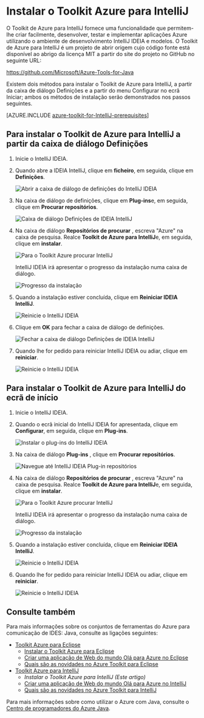 <properties
    pageTitle="Instalar o Toolkit Azure para IntelliJ | Microsoft Azure"
    description="Saiba como instalar o Toolkit de Azure para a IDEIA IntelliJ."
    services=""
    documentationCenter="java"
    authors="rmcmurray"
    manager="wpickett"
    editor=""/>

<tags
    ms.service="multiple"
    ms.workload="na"
    ms.tgt_pltfrm="multiple"
    ms.devlang="Java"
    ms.topic="article"
    ms.date="08/11/2016" 
    ms.author="robmcm"/>

# <a name="installing-the-azure-toolkit-for-intellij"></a>Instalar o Toolkit Azure para IntelliJ

O Toolkit de Azure para IntelliJ fornece uma funcionalidade que permitem-lhe criar facilmente, desenvolver, testar e implementar aplicações Azure utilizando o ambiente de desenvolvimento IntelliJ IDEIA e modelos. O Toolkit de Azure para IntelliJ é um projeto de abrir origem cujo código fonte está disponível ao abrigo da licença MIT a partir do site do projeto no GitHub no seguinte URL:

<https://github.com/Microsoft/Azure-Tools-for-Java>

Existem dois métodos para instalar o Toolkit de Azure para IntelliJ, a partir da caixa de diálogo Definições e a partir do menu Configurar no ecrã Iniciar; ambos os métodos de instalação serão demonstrados nos passos seguintes.

[AZURE.INCLUDE [azure-toolkit-for-IntelliJ-prerequisites](../includes/azure-toolkit-for-intellij-prerequisites.md)]

## <a name="to-install-the-azure-toolkit-for-intellij-from-the-settings-dialog-box"></a>Para instalar o Toolkit de Azure para IntelliJ a partir da caixa de diálogo Definições

1. Inicie o IntelliJ IDEIA.

1. Quando abre a IDEIA IntelliJ, clique em **ficheiro**, em seguida, clique em **Definições**.

    ![Abrir a caixa de diálogo de definições do IntelliJ IDEIA][01a]

1. Na caixa de diálogo de definições, clique em **Plug-ins**e, em seguida, clique em **Procurar repositórios**.

    ![Caixa de diálogo Definições de IDEIA IntelliJ][02a]

1. Na caixa de diálogo **Repositórios de procurar** , escreva "Azure" na caixa de pesquisa. Realce **Toolkit de Azure para IntelliJ**e, em seguida, clique em **instalar**.

    ![Para o Toolkit Azure procurar IntelliJ][03]

    IntelliJ IDEIA irá apresentar o progresso da instalação numa caixa de diálogo.

    ![Progresso da instalação][04]

1. Quando a instalação estiver concluída, clique em **Reiniciar IDEIA IntelliJ**.

    ![Reinicie o IntelliJ IDEIA][05]

1. Clique em **OK** para fechar a caixa de diálogo de definições.

    ![Fechar a caixa de diálogo Definições de IDEIA IntelliJ][06]

1. Quando lhe for pedido para reiniciar IntelliJ IDEIA ou adiar, clique em **reiniciar**.

    ![Reinicie o IntelliJ IDEIA][07]

## <a name="to-install-the-azure-toolkit-for-intellij-from-the-start-screen"></a>Para instalar o Toolkit de Azure para IntelliJ do ecrã de início

1. Inicie o IntelliJ IDEIA.

1. Quando o ecrã inicial do IntelliJ IDEIA for apresentada, clique em **Configurar**, em seguida, clique em **Plug-ins**.

    ![Instalar o plug-ins do IntelliJ IDEIA][01b]

1. Na caixa de diálogo **Plug-ins** , clique em **Procurar repositórios**.

    ![Navegue até IntelliJ IDEIA Plug-in repositórios][02b]

1. Na caixa de diálogo **Repositórios de procurar** , escreva "Azure" na caixa de pesquisa. Realce **Toolkit de Azure para IntelliJ**e, em seguida, clique em **instalar**.

    ![Para o Toolkit Azure procurar IntelliJ][03]

    IntelliJ IDEIA irá apresentar o progresso da instalação numa caixa de diálogo.

    ![Progresso da instalação][04]

1. Quando a instalação estiver concluída, clique em **Reiniciar IDEIA IntelliJ**.

    ![Reinicie o IntelliJ IDEIA][05]

1. Quando lhe for pedido para reiniciar IntelliJ IDEIA ou adiar, clique em **reiniciar**.

    ![Reinicie o IntelliJ IDEIA][07]

## <a name="see-also"></a>Consulte também

Para mais informações sobre os conjuntos de ferramentas do Azure para comunicação de IDES: Java, consulte as ligações seguintes:

- [Toolkit Azure para Eclipse]
  - [Instalar o Toolkit Azure para Eclipse]
  - [Criar uma aplicação de Web do mundo Olá para Azure no Eclipse]
  - [Quais são as novidades no Azure Toolkit para Eclipse]
- [Toolkit Azure para IntelliJ]
  - *Instalar o Toolkit Azure para IntelliJ (Este artigo)*
  - [Criar uma aplicação de Web do mundo Olá para Azure no IntelliJ]
  - [Quais são as novidades no Azure Toolkit para IntelliJ]

Para mais informações sobre como utilizar o Azure com Java, consulte o [Centro de programadores do Azure Java].

<!-- URL List -->

[Toolkit Azure para Eclipse]: ./azure-toolkit-for-eclipse.md
[Toolkit Azure para IntelliJ]: ./azure-toolkit-for-intellij.md
[Criar uma aplicação de Web do mundo Olá para Azure no Eclipse]: ./app-service-web/app-service-web-eclipse-create-hello-world-web-app.md
[Criar uma aplicação de Web do mundo Olá para Azure no IntelliJ]: ./app-service-web/app-service-web-intellij-create-hello-world-web-app.md
[Instalar o Toolkit Azure para Eclipse]: ./azure-toolkit-for-eclipse-installation.md
[Installing the Azure Toolkit for IntelliJ]: ./azure-toolkit-for-intellij-installation.md
[Quais são as novidades no Azure Toolkit para Eclipse]: ./azure-toolkit-for-eclipse-whats-new.md
[Quais são as novidades no Azure Toolkit para IntelliJ]: ./azure-toolkit-for-intellij-whats-new.md

[Centro de programadores do Azure Java]: https://azure.microsoft.com/develop/java/

<!-- IMG List -->

[01a]: ./media/azure-toolkit-for-intellij-installation/01-intellij-file-settings.png
[01b]: ./media/azure-toolkit-for-intellij-installation/01-intellij-configure-dropdown.png
[02a]: ./media/azure-toolkit-for-intellij-installation/02-intellij-settings-dialog.png
[02b]: ./media/azure-toolkit-for-intellij-installation/02-intellij-plugins-dialog.png
[03]: ./media/azure-toolkit-for-intellij-installation/03-intellij-browse-repositories.png
[04]: ./media/azure-toolkit-for-intellij-installation/04-install-progress.png
[05]: ./media/azure-toolkit-for-intellij-installation/05-restart-intellij.png
[06]: ./media/azure-toolkit-for-intellij-installation/06-intellij-settings-dialog.png
[07]: ./media/azure-toolkit-for-intellij-installation/07-restart-intellij.png
